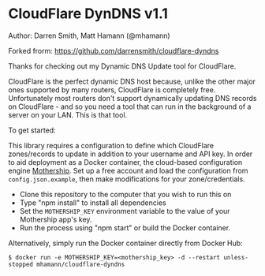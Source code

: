 # CloudFlare DynDNS v1.1
Author: Darren Smith, Matt Hamann (@mhamann)

Forked frorm: https://github.com/darrensmith/cloudflare-dyndns

Thanks for checking out my Dynamic DNS Update tool for CloudFlare.

CloudFlare is the perfect dynamic DNS host because, unlike the other major ones supported by many routers, CloudFlare is completely free. Unfortunately most routers don't support dynamically updating DNS records on CloudFlare - and so you need a tool that can run in the background of a server on your LAN. This is that tool.

To get started:

This library requires a configuration to define which CloudFlare zones/records to update in addition to your username and API key.
In order to aid deployment as a Docker container, the cloud-based configuration engine [Mothership](https://mothership.cloud).
Set up a free account and load the configuration from `config.json.example`, then make modifications for your zone/credentials.

* Clone this repository to the computer that you wish to run this on
* Type "npm install" to install all dependencies
* Set the `MOTHERSHIP_KEY` environment variable to the value of your Mothership app's key.
* Run the process using "npm start" or build the Docker container.

Alternatively, simply run the Docker container directly from Docker Hub:

`$ docker run -e MOTHERSHIP_KEY=<mothership_key> -d --restart unless-stopped mhamann/cloudflare-dyndns`

